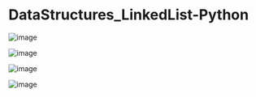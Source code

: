 # DataStructures_LinkedList-Python


![image](https://github.com/Samee-Peerzade/DataStructures_LinkedList-Python/assets/109617585/06684fab-6647-4b67-8203-cbe97d1611cd)

![image](https://github.com/Samee-Peerzade/DataStructures_LinkedList-Python/assets/109617585/14806b45-46e5-4d5a-a9a4-cbc80be43275)

![image](https://github.com/Samee-Peerzade/DataStructures_LinkedList-Python/assets/109617585/bd974fa5-18ea-4067-96dc-d13474938c30)



![image](https://github.com/Samee-Peerzade/DataStructures_LinkedList-Python/assets/109617585/ebea9af5-a5ed-4087-af29-3ae0fe182baf)
